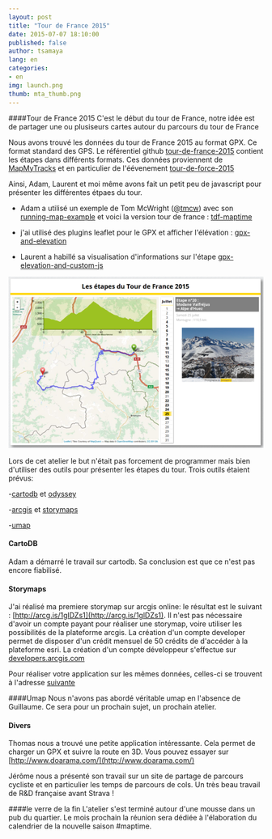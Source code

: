 ```yaml
---
layout: post
title: "Tour de France 2015"
date: 2015-07-07 18:10:00
published: false
author: tsamaya
lang: en
categories:
- en
img: launch.png
thumb: mta_thumb.png
---
```


####Tour de France 2015
C'est le début du tour de France, notre idée est de partager une ou plusiseurs cartes autour du parcours du tour de France
<!--more-->

Nous avons trouvé les données du tour de France 2015 au format GPX. Ce format standard des GPS. Le référentiel github [tour-de-france-2015](https://github.com/MaptimeAlpes/tour-de-france-2015) contient les étapes dans différents formats. Ces données proviennent de [MapMyTracks](http://www.mapmytracks.com/) et en particulier de l'éévenement [tour-de-force-2015](https://www.mapmytracks.com/events/tour-de-force-2015)

Ainsi, Adam, Laurent et moi même avons fait un petit peu de javascript pour présenter les différentes étpaes du tour.

- Adam a utilisé un exemple de Tom McWright ([@tmcw](https://github.com/tmcw)) avec son [running-map-example](https://github.com/mapbox/running-map-example) et voici la version tour de france : [tdf-maptime](http://abenrob.com/tdf-maptime/#1)

- j'ai utilisé des plugins leaflet pour le GPX et afficher l'élévation : [gpx-and-elevation](http://maptime-alpes.com/tour-de-france-2015/visu/gpx-and-elevation/)

- Laurent a habillé sa visualisation d'informations sur l'étape [gpx-elevation-and-custom-js](http://maptime-alpes.com/tour-de-france-2015/visu/gpx-elevation-and-custom-js/)

![laurent](https://raw.githubusercontent.com/MaptimeAlpes/tour-de-france-2015/master/visu/gpx-elevation-and-custom-js/preview.png)

Lors de cet atelier le but n'était pas forcement de programmer mais bien d'utiliser des outils pour présenter les étapes du tour. Trois outils étaient prévus:

-[cartodb](https://cartodb.com/) et [odyssey](http://cartodb.github.io/odyssey.js/)

-[arcgis](http://arcgis.com) et [storymaps](http://storymaps.arcgis.com/)

-[umap](umap.openstreetmap.fr)

#### CartoDB
Adam a démarré le travail sur cartodb. Sa conclusion est que ce n'est pas encore fiabilisé.

#### Storymaps
J'ai réalisé ma premiere storymap sur arcgis online: le résultat est le suivant : [http://arcg.is/1glDZs1](http://arcg.is/1glDZs1). Il n'est pas nécessaire d'avoir un compte payant pour réaliser une storymap, voire utiliser les possibilités de la plateforme arcgis. La création d'un compte developer permet de disposer d'un crédit mensuel de 50 crédits de d'accéder à la plateforme esri. La création d'un compte développeur s'effectue sur [developers.arcgis.com](https://developers.arcgis.com)

Pour réaliser votre application sur les mêmes données, celles-ci se trouvent à l'adresse [suivante](http://d8esrifrance.maps.arcgis.com/home/item.html?id=2bb274896a75435286e1e27f143a2718)

####Umap
Nous n'avons pas abordé véritable umap en l'absence de Guillaume. Ce sera pour un prochain sujet, un prochain atelier.

#### Divers
Thomas nous a trouvé une petite application intéressante. Cela permet de charger un GPX et suivre la route en 3D. Vous pouvez essayer sur [http://www.doarama.com/](http://www.doarama.com/)

Jérôme nous a présenté son travail sur un site de partage de parcours cycliste et en particulier les temps de parcours de cols. Un très beau travail de R&D française avant Strava !

####le verre de la fin
L'atelier s'est terminé autour d'une mousse dans un pub du quartier. Le mois prochain la réunion sera dédiée à l'élaboration du calendrier de la nouvelle saison #maptime.
